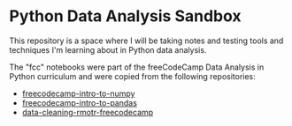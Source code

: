 # Python Data Analysis Sandbox
This repository is a space where I will be taking notes and testing tools and techniques I'm learning about in Python data analysis.

The "fcc" notebooks were part of the freeCodeCamp Data Analysis in Python curriculum and were copied from the following repositories:

- [freecodecamp-intro-to-numpy](https://github.com/ine-rmotr-curriculum/freecodecamp-intro-to-numpy)
- [freecodecamp-intro-to-pandas](https://github.com/ine-rmotr-curriculum/freecodecamp-intro-to-pandas)
- [data-cleaning-rmotr-freecodecamp](https://github.com/ine-rmotr-curriculum/data-cleaning-rmotr-freecodecamp)